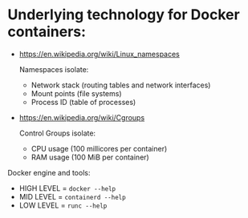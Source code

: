 # Underlying technology for Docker containers:
* https://en.wikipedia.org/wiki/Linux_namespaces
  
  Namespaces isolate:
  * Network stack (routing tables and network interfaces)
  * Mount points (file systems)
  * Process ID (table of processes)
* https://en.wikipedia.org/wiki/Cgroups
  
  Control Groups isolate:
  * CPU usage (100 millicores per container)
  * RAM usage (100 MiB per container)

Docker engine and tools:
  * HIGH LEVEL = `docker --help`
  * MID LEVEL = `containerd --help`
  * LOW LEVEL = `runc --help`
